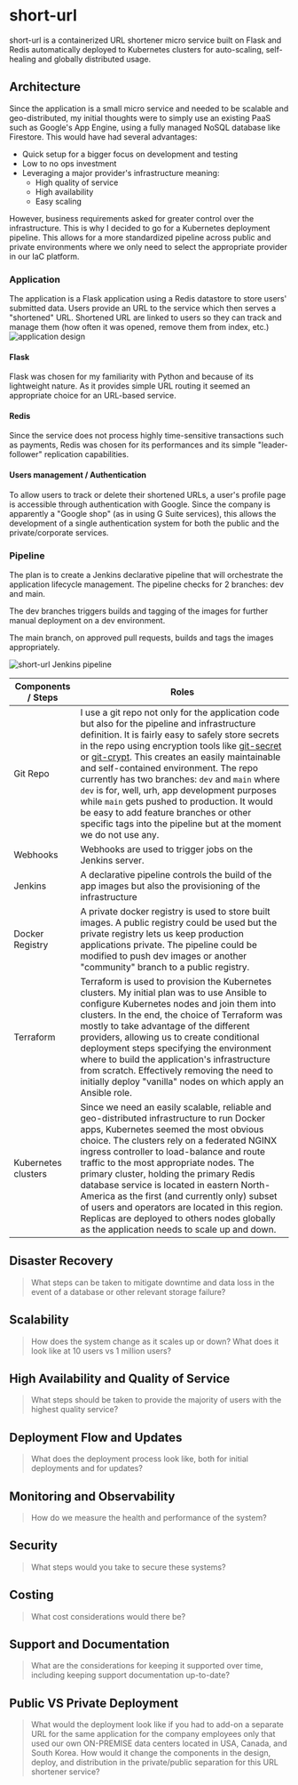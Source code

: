 # short-url
short-url is a containerized URL shortener micro service built on Flask and Redis automatically deployed to Kubernetes clusters for auto-scaling, self-healing and globally distributed usage.

## Architecture
Since the application is a small micro service and needed to be scalable and geo-distributed, my initial thoughts were to simply use an existing PaaS such as Google's App Engine, using a fully managed NoSQL database like Firestore. This would have had several advantages:
* Quick setup for a bigger focus on development and testing
* Low to no ops investment
* Leveraging a major provider's infrastructure meaning:
  * High quality of service
  * High availability
  * Easy scaling

However, business requirements asked for greater control over the infrastructure. This is why I decided to go for a Kubernetes deployment pipeline. This allows for a more standardized pipeline across public and private environments where we only need to select the appropriate provider in our IaC platform.
### Application
The application is a Flask application using a Redis datastore to store users' submitted data. Users provide an URL to the service which then serves a "shortened" URL. Shortened URL are linked to users so they can track and manage them (how often it was opened, remove them from index, etc.)
![application design](https://i.imgur.com/ntv6cFk.png)
#### Flask
Flask was chosen for my familiarity with Python and because of its lightweight nature. As it provides simple URL routing it seemed an appropriate choice for an URL-based service.
#### Redis
Since the service does not process highly time-sensitive transactions such as payments, Redis was chosen for its performances and its simple "leader-follower" replication capabilities.
#### Users management / Authentication
To allow users to track or delete their shortened URLs, a user's profile page is accessible through authentication with Google. Since the company is apparently a "Google shop" (as in using G Suite services), this allows the development of a single authentication system for both the public and the private/corporate services.

### Pipeline
The plan is to create a Jenkins declarative pipeline that will orchestrate the application lifecycle management. The pipeline checks for 2 branches: dev and main. 
 
The dev branches triggers builds and tagging of the images for further manual deployment on a dev environment. 

The main branch, on approved pull requests, builds and tags the images appropriately. 

![short-url Jenkins pipeline](https://i.imgur.com/0vAqjJH.png)

Components / Steps | Roles
------------ | -------------
Git Repo | I use a git repo not only for the application code but also for the pipeline and infrastructure definition. It is fairly easy to safely store secrets in the repo using encryption tools like [git-secret](https://git-secret.io/) or [git-crypt](https://github.com/AGWA/git-crypt). This creates an easily maintainable and self-contained environment. The repo currently has two branches: `dev` and `main` where `dev` is for, well, urh, app development purposes while `main` gets pushed to production. It would be easy to add feature branches or other specific tags into the pipeline but at the moment we do not use any.
Webhooks | Webhooks are used to trigger jobs on the Jenkins server. 
Jenkins | A declarative pipeline controls the build of the app images but also the provisioning of the infrastructure
Docker Registry | A private docker registry is used to store built images. A public registry could be used but the private registry lets us keep production applications private. The pipeline could be modified to push dev images or another "community" branch to a public registry.
Terraform | Terraform is used to provision the Kubernetes clusters. My initial plan was to use Ansible to configure Kubernetes nodes and join them into clusters. In the end, the choice of Terraform was mostly to take advantage of the different providers, allowing us to create conditional deployment steps specifying the environment where to build the application's infrastructure from scratch. Effectively removing the need to initially deploy "vanilla" nodes on which apply an Ansible role. 
Kubernetes clusters | Since we need an easily scalable, reliable and geo-distributed infrastructure to run Docker apps, Kubernetes seemed the most obvious choice. The clusters rely on a federated NGINX ingress controller to load-balance and route traffic to the most appropriate nodes. The primary cluster, holding the primary Redis database service is located in eastern North-America as the first (and currently only) subset of users and operators are located in this region. Replicas are deployed to others nodes globally as the application needs to scale up and down.

## Disaster Recovery

> What steps can be taken to mitigate downtime and data loss in the event of a database or other relevant storage failure?   

## Scalability
> How does the system change as it scales up or down? 
> What does it look like at 10 users vs 1 million users?

## High Availability and Quality of Service
> What steps should be taken to provide the majority of users with the highest quality service?

## Deployment Flow and Updates
> What does the deployment process look like, both for initial deployments and for updates?

## Monitoring and Observability
> How do we measure the health and performance of the system?

## Security
> What steps would you take to secure these systems?

## Costing
> What cost considerations would there be?

## Support and Documentation
> What are the considerations for keeping it supported over time, including keeping support documentation up-to-date?

## Public VS Private Deployment
> What would the deployment look like if you had to add-on a separate URL for the same application for the company employees only that used our own ON-PREMISE data centers located in  USA, Canada, and South Korea. How would it change the components in the design, deploy, and distribution in the private/public separation for this URL shortener service?